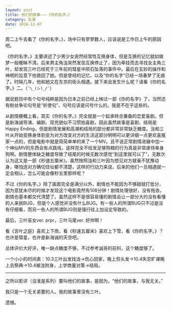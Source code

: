 ```yaml
---
layout: post
title: 他们的故事———《你的名字。》
category: 乱弹
date: 2016-12-07
---
```


周二上午去看了《你的名字。》，场中只有寥寥数人，应该说是工作日上午的原因吧。

《你的名字。》主要讲述了少男少女突然经常性互换身体，但是互换的记忆就如做梦一般暧昧不清。后来男主角泷突然发现互换停止了，因为牵挂而去寻找女主角三叶，却发现三叶已经死于三年前的彗星中陨石坠落的事件中。最后在玄妙的操作和神明的旨意下他救回了她。但是曾经的记忆，以及“你的名字”已经一场春梦了无痕了。时隔几年，他和她又在东京的街头相遇。接下来会发生什么呢？请看《你的名字。》二。（`¯\_(シ)_/¯`）

据说题目中有个句号纯粹是因为日本之前已经上映过一部《你的名字》了，当然还有粉丝争论句号是“祈使句”、句号应该是问号什么的。我是不在乎这些的。

从剧情梗概上看，其实《你的名字。》完全就是一个起承转合兼备的恋爱喜剧。但是新海诚导演、编剧、现充貌似不习惯拍喜剧，因此虽然故事是喜剧、结局是Happy Ending，但是剧情发展和高潮和结局的部分都非常非常缺乏糖度。泷和三叶从开始变换身体到变为对方改变对方的生活这部分明明可以更详细一点更欢喜冤家一点的，但是电影中就是简简单单的来了一个MV。且不说正常剧情进展中加一个神似MV的东西会有点跳戏，这样完全不给发足够狗粮的行为真是非常虐待单身狗啊。剧情整体缺乏糖度导致了结尾的时候无数次感觉“到这里就可以了”，无数次认为这又是一部《秒速五厘米》。虽然按照泷和三叶因为想见对方就毫不犹豫动身，哪怕连对方确切住址都不清楚，这样的行动力来说，后来的他们一旦相遇就一定会相认，怎么可能会像秒五里那样呢？

不过《你的名字。》除了画面完全是满分以外，剧情也不能因为不够甜就打低分，因为意犹未尽的时候才发现这个电影竟然有106分钟！剧情处理很好，没有拖沓，剧情也基本都交代清楚了。虽然这样不是很容易懂的剧情会让一部分大约没有看懂的人来挑BUG，但是个人感觉并没有什么BUG。有一些人的所谓BUG只不过是没有仔细看，而另一些人的所谓BUG则是强行往上加设定导致的。

最后，三叶巫女ver. prpr，三叶马尾ver. 好帅啊！

看《言叶之庭》喜欢上下雨，看《秒速五厘米》喜欢上下雪，看《你的名字。》？也许是彗星，也许是新海诚的天空吧。

总体评价大好评，唯一缺点糖度不够，不过参考诚哥的前科，这个糖度够了。

一个小小的时间表：10.3三叶出发找泷->伤心回家，晚上剪头发->10.4失恋旷课晚上去祭典->10.4被泷附身，上学商量对策->结局。

---
之所以影评（没准是系列）要叫他们的故事，是因为，“他们的故事，与我无关。”

我只是一个无关紧要的人。我的故事里没有三叶。

遗憾。
